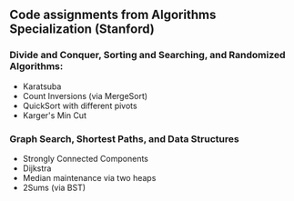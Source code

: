 ## Code assignments from Algorithms Specialization (Stanford)
### Divide and Conquer, Sorting and Searching, and Randomized Algorithms:
* Karatsuba
* Count Inversions (via MergeSort)
* QuickSort with different pivots
* Karger's Min Cut
  
### Graph Search, Shortest Paths, and Data Structures
* Strongly Connected Components
* Dijkstra
* Median maintenance via two heaps
* 2Sums (via BST)
  
